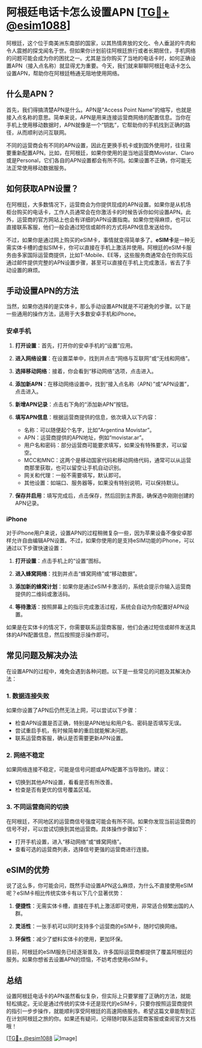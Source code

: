 # 阿根廷电话卡怎么设置APN [[TG💪+ @esim1088](https://t.me/s/esim1088)]

阿根廷，这个位于南美洲东南部的国家，以其热情奔放的文化、令人垂涎的牛肉和令人震撼的探戈闻名于世。但如果你计划前往阿根廷旅行或者长期居住，手机网络的问题可能会成为你的困扰之一。尤其是当你购买了当地的电话卡时，如何正确设置APN（接入点名称）就显得尤为重要。今天，我们就来聊聊阿根廷电话卡怎么设置APN，帮助你在阿根廷畅通无阻地使用网络。

## 什么是APN？

首先，我们得搞清楚APN是什么。APN是“Access Point Name”的缩写，也就是接入点名称的意思。简单来说，APN是用来连接运营商网络的配置信息。当你在手机上使用移动数据时，APN就像是一个“钥匙”，它帮助你的手机找到正确的路径，从而顺利访问互联网。

不同的运营商会有不同的APN设置，因此在更换手机卡或到国外使用时，往往需要重新配置APN。比如，在阿根廷，如果你使用的是当地运营商Movistar、Claro或是Personal，它们各自的APN设置都会有所不同。如果设置不正确，你可能无法正常使用移动数据服务。

## 如何获取APN设置？

在阿根廷，大多数情况下，运营商会为你提供现成的APN设置。如果你是从机场柜台购买的电话卡，工作人员通常会在你激活卡的时候告诉你如何设置APN。此外，运营商的官方网站上也会有详细的APN设置指南。如果你觉得麻烦，也可以直接联系客服，他们一般会通过短信或邮件的方式将APN信息发送给你。

不过，如果你是通过网上购买的eSIM卡，事情就变得简单多了。**eSIM卡**是一种无需实体卡槽的虚拟SIM卡，你可以直接在手机上激活并使用。阿根廷的eSIM卡服务由多家国际运营商提供，比如T-Mobile、EE等，这些服务商通常会在你购买后通过邮件提供完整的APN设置步骤，甚至可以直接在手机上完成激活，省去了手动设置的麻烦。

## 手动设置APN的方法

当然，如果你选择的是实体卡，那么手动设置APN就是不可避免的步骤。以下是一些通用的操作方法，适用于大多数安卓手机和iPhone。

### 安卓手机

1. **打开设置**：首先，打开你的安卓手机的“设置”应用。
   
2. **进入网络设置**：在设置菜单中，找到并点击“网络与互联网”或“无线和网络”。

3. **选择移动网络**：接着，你会看到“移动网络”选项，点击进入。

4. **添加新APN**：在移动网络设置中，找到“接入点名称（APN）”或“APN设置”，点击进入。

5. **新增APN记录**：点击右下角的“添加新APN”按钮。

6. **填写APN信息**：根据运营商提供的信息，依次填入以下内容：
   - 名称：可以随便起个名字，比如“Argentina Movistar”。
   - APN：运营商提供的APN地址，例如“movistar.ar”。
   - 用户名和密码：部分运营商可能要求填写，如果没有特殊要求，可以留空。
   - MCC和MNC：这两个是移动国家代码和移动网络代码，通常可以从运营商那里获取，也可以留空让手机自动识别。
   - 网关和代理：一般不需要填写，默认即可。
   - 其他设置：如端口、服务器等，如果没有特别说明，可以保持默认。

7. **保存并启用**：填写完成后，点击保存，然后回到主界面，确保选中刚刚创建的APN记录。

### iPhone

对于iPhone用户来说，设置APN的过程稍微复杂一些，因为苹果设备不像安卓那样允许自由编辑APN设置。不过，如果你使用的是支持eSIM功能的iPhone，可以通过以下步骤快速设置：

1. **打开设置**：点击手机上的“设置”图标。

2. **进入蜂窝网络**：找到并点击“蜂窝网络”或“移动数据”。

3. **添加新的蜂窝计划**：如果你是通过eSIM卡激活的，系统会提示你输入运营商提供的二维码或激活码。

4. **等待激活**：按照屏幕上的指示完成激活过程，系统会自动为你配置好APN设置。

如果是在实体卡的情况下，你需要联系运营商客服，他们会通过短信或邮件发送具体的APN配置信息，然后按照提示操作即可。

## 常见问题及解决办法

在设置APN的过程中，难免会遇到各种问题。以下是一些常见的问题及其解决办法：

### 1. 数据连接失败

如果你设置了APN后仍然无法上网，可以尝试以下步骤：
- 检查APN设置是否正确，特别是APN地址和用户名、密码是否填写无误。
- 尝试重启手机，有时候简单的重启就能解决问题。
- 联系运营商客服，确认是否需要更新APN设置。

### 2. 网络不稳定

如果网络连接不稳定，可能是信号问题或APN配置不当导致的。建议：
- 切换到其他APN设置，看看是否有所改善。
- 检查是否有更优的信号覆盖区域。

### 3. 不同运营商间的切换

在阿根廷，不同地区的运营商信号强度可能会有所不同。如果你发现当前运营商的信号不好，可以尝试切换到其他运营商。具体操作步骤如下：
- 打开手机设置，进入“移动网络”或“蜂窝网络”。
- 查看可选的运营商列表，选择信号更强的运营商进行连接。

## eSIM的优势

说了这么多，你可能会问，既然手动设置APN这么麻烦，为什么不直接使用eSIM呢？eSIM卡相比传统实体卡有以下几个显著优势：

1. **便捷性**：无需实体卡槽，直接在手机上激活即可使用，非常适合频繁出国的人群。
   
2. **灵活性**：一张手机可以同时支持多个运营商的eSIM卡，随时切换网络。

3. **环保性**：减少了塑料实体卡的使用，更加环保。

目前，阿根廷的eSIM服务已经逐渐普及，许多国际运营商都提供了覆盖阿根廷的服务。如果你想省去设置APN的烦恼，不妨考虑使用eSIM卡。

## 总结

设置阿根廷电话卡的APN虽然看似复杂，但实际上只要掌握了正确的方法，就能轻松搞定。无论是通过传统的实体卡还是现代的eSIM卡，只要你按照运营商提供的指引一步步操作，就能顺利享受阿根廷的高速网络服务。希望这篇文章能帮到正在计划阿根廷之旅的你。如果还有疑问，记得随时联系运营商客服或查阅官方文档哦！

[[TG💪+ @esim1088](https://t.me/s/esim1088) ![Image](https://i.postimg.cc/4NQfJmqS/Snipaste-2025-05-13-00-14-12.png)]